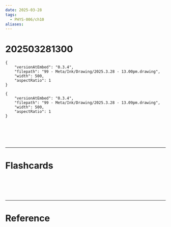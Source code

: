 ```yaml
---
date: 2025-03-28
tags:
  - PHYS-006/ch10
aliases:
---
```

# 202503281300

```handdrawn-ink
{
	"versionAtEmbed": "0.3.4",
	"filepath": "99 - Meta/Ink/Drawing/2025.3.28 - 13.00pm.drawing",
	"width": 500,
	"aspectRatio": 1
}
```


```handdrawn-ink
{
	"versionAtEmbed": "0.3.4",
	"filepath": "99 - Meta/Ink/Drawing/2025.3.28 - 13.09pm.drawing",
	"width": 500,
	"aspectRatio": 1
}
```


# ‌
---
# Flashcards


# ‌
---
# Reference
